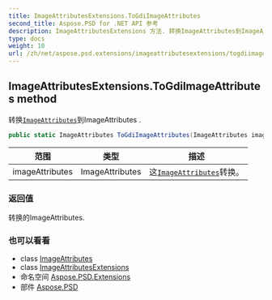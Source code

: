 ```yaml
---
title: ImageAttributesExtensions.ToGdiImageAttributes
second_title: Aspose.PSD for .NET API 参考
description: ImageAttributesExtensions 方法. 转换ImageAttributes到ImageAttributes .
type: docs
weight: 10
url: /zh/net/aspose.psd.extensions/imageattributesextensions/togdiimageattributes/
---
```

## ImageAttributesExtensions.ToGdiImageAttributes method

转换[`ImageAttributes`](../../../aspose.psd/imageattributes/)到ImageAttributes .

```csharp
public static ImageAttributes ToGdiImageAttributes(ImageAttributes imageAttributes)
```

| 范围 | 类型 | 描述 |
| --- | --- | --- |
| imageAttributes | ImageAttributes | 这[`ImageAttributes`](../../../aspose.psd/imageattributes/)转换。 |

### 返回值

转换的ImageAttributes.

### 也可以看看

* class [ImageAttributes](../../../aspose.psd/imageattributes/)
* class [ImageAttributesExtensions](../)
* 命名空间 [Aspose.PSD.Extensions](../../imageattributesextensions/)
* 部件 [Aspose.PSD](../../../)


